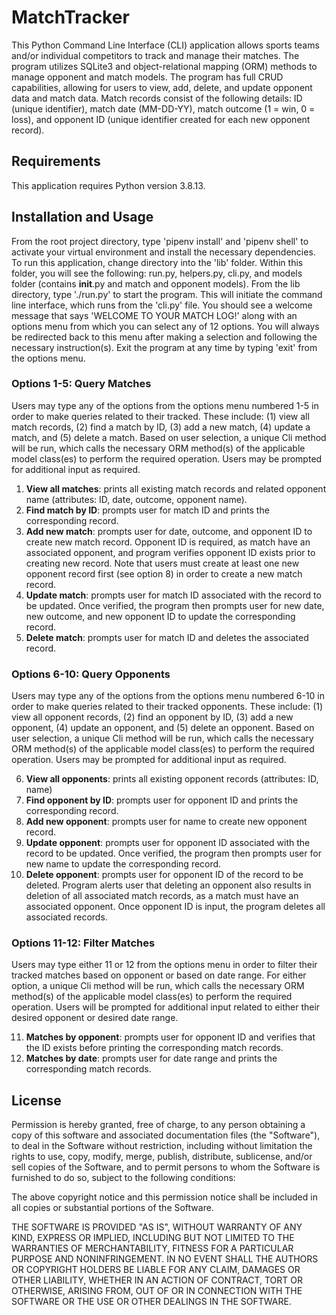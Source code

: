 # MatchTracker

This Python Command Line Interface (CLI) application allows sports teams and/or individual competitors to track and manage their matches. The program utilizes SQLite3 and object-relational mapping (ORM) methods to manage opponent and match models. The program has full CRUD capabilities, allowing for users to view, add, delete, and update opponent data and match data. Match records consist of the following details: ID (unique identifier), match date (MM-DD-YY), match outcome (1 = win, 0 = loss), and opponent ID (unique identifier created for each new opponent record).

## Requirements

This application requires Python version 3.8.13.

## Installation and Usage

From the root project directory, type 'pipenv install' and 'pipenv shell' to activate your virtual environment and install the necessary dependencies. To run this application, change directory into the 'lib' folder. Within this folder, you will see the following: run.py, helpers.py, cli.py, and models folder (contains __init__.py and match and opponent models). From the lib directory, type './run.py' to start the program. This will initiate the command line interface, which runs from the 'cli.py' file. You should see a welcome message that says 'WELCOME TO YOUR MATCH LOG!' along with an options menu from which you can select any of 12 options. You will always be redirected back to this menu after making a selection and following the necessary instruction(s). Exit the program at any time by typing 'exit' from the options menu.

### Options 1-5: Query Matches

Users may type any of the options from the options menu numbered 1-5 in order to make queries related to their tracked. These include: (1) view all match records, (2) find a match by ID, (3) add a new match, (4) update a match, and (5) delete a match. Based on user selection, a unique Cli method will be run, which calls the necessary ORM method(s) of the applicable model class(es) to perform the required operation. Users may be prompted for additional input as required.

1. **View all matches**: prints all existing match records and related opponent name (attributes: ID, date, outcome, opponent name).
2. **Find match by ID**: prompts user for match ID and prints the corresponding record.
3. **Add new match**: prompts user for date, outcome, and opponent ID to create new match record. Opponent ID is required, as match have an associated opponent, and program verifies opponent ID exists prior to creating new record. Note that users must create at least one new opponent record first (see option 8) in order to create a new match record.
4. **Update match**: prompts user for match ID associated with the record to be updated. Once verified, the program then prompts user for new date, new outcome, and new opponent ID to update the corresponding record.
5. **Delete match**: prompts user for match ID and deletes the associated record.

### Options 6-10: Query Opponents

Users may type any of the options from the options menu numbered 6-10 in order to make queries related to their tracked opponents. These include: (1) view all opponent records, (2) find an opponent by ID, (3) add a new opponent, (4) update an opponent, and (5) delete an opponent. Based on user selection, a unique Cli method will be run, which calls the necessary ORM method(s) of the applicable model class(es) to perform the required operation. Users may be prompted for additional input as required.

6. **View all opponents**: prints all existing opponent records (attributes: ID, name)
7. **Find opponent by ID**: prompts user for opponent ID and prints the corresponding record.
8. **Add new opponent**: prompts user for name to create new opponent record.
9. **Update opponent**: prompts user for opponent ID associated with the record to be updated. Once verified, the program then prompts user for new name to update the corresponding record.
10. **Delete opponent**: prompts user for opponent ID of the record to be deleted. Program alerts user that deleting an opponent also results in deletion of all associated match records, as a match must have an associated opponent. Once opponent ID is input, the program deletes all associated records.

### Options 11-12: Filter Matches

Users may type either 11 or 12 from the options menu in order to filter their tracked matches based on opponent or based on date range. For either option, a unique Cli method will be run, which calls the necessary ORM method(s) of the applicable model class(es) to perform the required operation. Users will be prompted for additional input related to either their desired opponent or desired date range.

11. **Matches by opponent**: prompts user for opponent ID and verifies that the ID exists before printing the corresponding match records. 
12. **Matches by date**: prompts user for date range and prints the corresponding match records.

## License

Permission is hereby granted, free of charge, to any person obtaining a copy of this software and associated documentation files (the "Software"), to deal in the Software without restriction, including without limitation the rights to use, copy, modify, merge, publish, distribute, sublicense, and/or sell copies of the Software, and to permit persons to whom the Software is furnished to do so, subject to the following conditions:

The above copyright notice and this permission notice shall be included in all copies or substantial portions of the Software.

THE SOFTWARE IS PROVIDED "AS IS", WITHOUT WARRANTY OF ANY KIND, EXPRESS OR IMPLIED, INCLUDING BUT NOT LIMITED TO THE WARRANTIES OF MERCHANTABILITY, FITNESS FOR A PARTICULAR PURPOSE AND NONINFRINGEMENT. IN NO EVENT SHALL THE AUTHORS OR COPYRIGHT HOLDERS BE LIABLE FOR ANY CLAIM, DAMAGES OR OTHER LIABILITY, WHETHER IN AN ACTION OF CONTRACT, TORT OR OTHERWISE, ARISING FROM, OUT OF OR IN CONNECTION WITH THE SOFTWARE OR THE USE OR OTHER DEALINGS IN THE SOFTWARE.